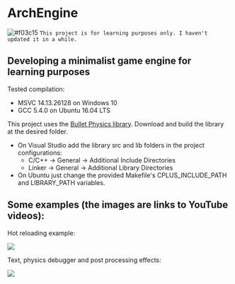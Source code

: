 # ArchEngine

 ![#f03c15](https://placehold.it/15/f03c15/000000?text=+)
 `This project is for learning purposes only. I haven't updated it in a while.`

## Developing a minimalist game engine for learning purposes

Tested compilation:
* MSVC 14.13.26128 on Windows 10
* GCC 5.4.0 on Ubuntu 16.04 LTS

This project uses the [Bullet Physics library](http://bulletphysics.org/wordpress/).
Download and build the library at the desired folder.
* On Visual Studio add the library src and lib folders in the project configurations:
    * C/C++ -> General -> Additional Include Directories
    * Linker -> General -> Additional Library Directories
* On Ubuntu just change the provided Makefile's CPLUS_INCLUDE_PATH and LIBRARY_PATH variables.

## Some examples (the images are links to YouTube videos):

Hot reloading example:

[![](http://img.youtube.com/vi/0EscTpyiYJE/0.jpg)](http://www.youtube.com/watch?v=0EscTpyiYJE "")

Text, physics debugger and post processing effects:

[![](http://img.youtube.com/vi/f8-GaWbCbtk/0.jpg)](http://www.youtube.com/watch?v=f8-GaWbCbtk "")
